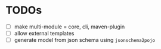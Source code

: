 # TODOs
- [ ] make multi-module = core, cli, maven-plugin
- [ ] allow external templates
- [ ] generate model from json schema using `jsonschema2pojo`